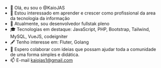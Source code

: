- 👋 Olá, eu sou o @KaioJAS
- 👀 Estou interessado em aprender e crescer como profissional da area da tecnologia da informação
- 🌱 Atualmente, sou desenvolvedor fullstak pleno
- 🎓 Tecnologias em destaque: JavaScript, PHP, Bootstrap, Tailwind, MySQL, VueJS, codeigniter
- 🖋️ Tenho interesse em: Fluter, Golang
- 💞️ Espero colaborar com ideias que possam ajudar toda a comunidade de uma forma simples e didática.
- 📫 E-mail kaiojas1@gmail.com

<!---
KaioJAS/KaioJAS is a ✨ special ✨ repository because its `README.md` (this file) appears on your GitHub profile.
You can click the Preview link to take a look at your changes.
--->
